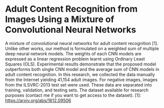 # Adult Content Recognition from Images Using a Mixture of Convolutional Neural Networks
A mixture of convolutional neural networks for adult content recognition [1]. Unlike other works, our method is formulated on a weighted sum of multiple deep neural network models. The weights of each CNN models are expressed as a linear regression problem learnt using Ordinary Least Squares (OLS). Experimental results demonstrate that the proposed model outperforms both single CNN model and the average sum of CNN models in adult content recognition.
In this research, we collected the data manually from the Internet yielding 41,154 adult images. For negative images, images from the ILSVRC-2013 test set were used. These data are separated into training, validation, and testing sets. The dataset available for research purposes (contact me if you want to get access to the dataset). 
[1]: https://arxiv.org/abs/1612.09506